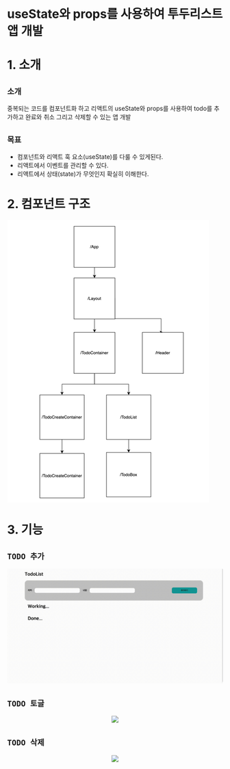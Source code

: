 # useState와 props를 사용하여 투두리스트 앱 개발
# 1. 소개
## `소개 ` 
중복되는 코드를 컴포넌트화 하고 리액트의 useState와 props를 사용하여 todo를 추가하고 완료와 취소 그리고 삭제할 수 있는 앱 개발  

## `목표`
- 컴포넌트와 리액트 훅 요소(useState)를 다룰 수 있게된다.
- 리액트에서 이벤트를 관리할 수 있다.
- 리액트에서 상태(state)가 무엇인지 확실히 이해한다.

# 2. 컴포넌트 구조
![img.png](src/assets/ReadmeImage.png)



# 3. 기능
## `TODO 추가`  
<p align="center">
  <img src="posts%2Fcreate.gif">
</p>

## `TODO 토글`  
<p align="center">
  <img src="/posts%2Fdone.gif">
</p>

## `TODO 삭제`  
<p align="center">
  <img src="/posts%2Fdelete.gif">
</p>


